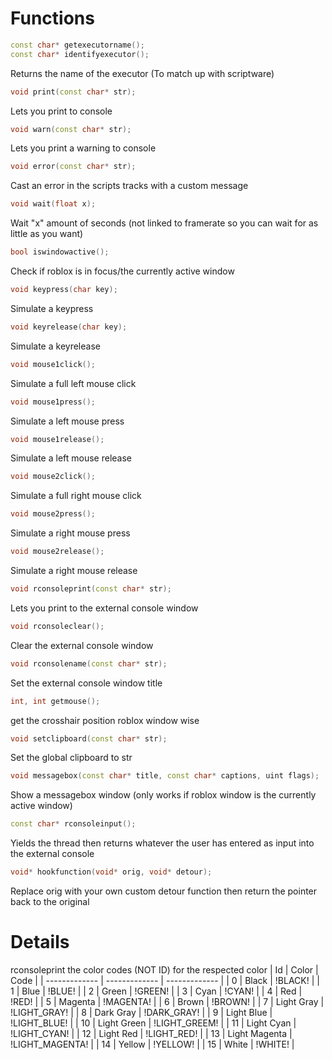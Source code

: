 # Functions

```cpp
const char* getexecutorname();
const char* identifyexecutor();
```
Returns the name of the executor (To match up with scriptware)

```cpp
void print(const char* str);
```
Lets you print to console

```cpp
void warn(const char* str);
```
Lets you print a warning to console

```cpp
void error(const char* str);
```
Cast an error in the scripts tracks with a custom message

```cpp
void wait(float x);
```
Wait "x" amount of seconds (not linked to framerate so you can wait for as little as you want)

```cpp
bool iswindowactive();
```
Check if roblox is in focus/the currently active window

```cpp
void keypress(char key);
```
Simulate a keypress

```cpp
void keyrelease(char key);
```
Simulate a keyrelease

```cpp
void mouse1click();
```
Simulate a full left mouse click

```cpp
void mouse1press();
```
Simulate a left mouse press

```cpp
void mouse1release();
```
Simulate a left mouse release

```cpp
void mouse2click();
```
Simulate a full right mouse click

```cpp
void mouse2press();
```
Simulate a right mouse press

```cpp
void mouse2release();
```
Simulate a right mouse release

```cpp
void rconsoleprint(const char* str);
```
Lets you print to the external console window

```cpp
void rconsoleclear();
```
Clear the external console window

```cpp
void rconsolename(const char* str);
```
Set the external console window title

```cpp
int, int getmouse();
```
get the crosshair position roblox window wise

```cpp
void setclipboard(const char* str);
```
Set the global clipboard to str

```cpp
void messagebox(const char* title, const char* captions, uint flags);
```
Show a messagebox window (only works if roblox window is the currently active window)

```cpp
const char* rconsoleinput();
```
Yields the thread then returns whatever the user has entered as input into the external console

```cpp
void* hookfunction(void* orig, void* detour);
```
Replace orig with your own custom detour function then return the pointer back to the original

# Details

rconsoleprint the color codes (NOT ID) for the respected color
| Id | Color  | Code |
| ------------- | ------------- | ------------- |
| 0 | Black  | !BLACK!  |
| 1 | Blue | !BLUE! |
| 2 | Green | !GREEN! |
| 3 | Cyan | !CYAN! |
| 4 | Red | !RED! |
| 5 | Magenta | !MAGENTA! |
| 6 | Brown | !BROWN! |
| 7 | Light Gray | !LIGHT_GRAY! |
| 8 | Dark Gray | !DARK_GRAY! |
| 9 | Light Blue  | !LIGHT_BLUE! |
| 10 | Light Green | !LIGHT_GREEM! |
| 11 | Light Cyan | !LIGHT_CYAN! |
| 12 | Light Red | !LIGHT_RED! |
| 13 | Light Magenta | !LIGHT_MAGENTA! |
| 14 | Yellow | !YELLOW! |
| 15 | White | !WHITE! |
